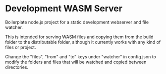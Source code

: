 # Development WASM Server
Boilerplate node.js project for a static development webserver and file watcher.

This is intended for serving WASM files and copying them from the build folder to the distributable folder, although it currently works with any kind of files or project.

Change the "files", "from" and "to" keys under "watcher" in config.json to modify the folders and files that will be watched and copied between directories.
